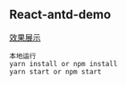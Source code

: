 

## React-antd-demo

[效果展示](muyunyun.github.io/react-antd-demo)


```
本地运行
yarn install or npm install
yarn start or npm start
```
